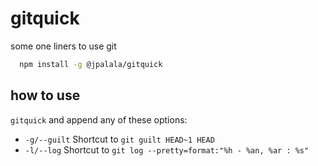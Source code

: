 # gitquick

some one liners to use git

```bash
  npm install -g @jpalala/gitquick
```

## how to use

`gitquick` and append any of these options:

 - `-g/--guilt` Shortcut to `git guilt HEAD~1 HEAD`
 - `-l/--log` Shortcut to `git log --pretty=format:"%h - %an, %ar : %s"`

